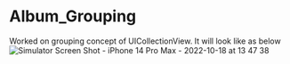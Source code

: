 # Album_Grouping
Worked on grouping concept of UICollectionView. It will look like as below
![Simulator Screen Shot - iPhone 14 Pro Max - 2022-10-18 at 13 47 38](https://user-images.githubusercontent.com/35587889/196376113-b21691a1-0fff-411a-9e91-70e607a7ec92.png)
